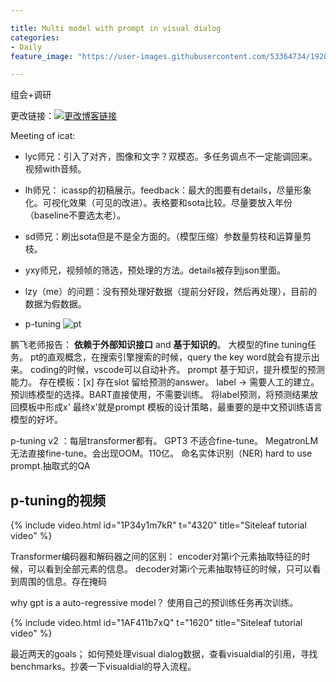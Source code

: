 ```yaml
---

title: Multi model with prompt in visual dialog
categories:
- Daily
feature_image: "https://user-images.githubusercontent.com/53364734/192078882-190b1b14-a1ee-4590-ac1f-56ac81ffeb56.png"

---
```

组会+调研
<!-- more -->

更改链接：[![更改博客链接](https://user-images.githubusercontent.com/53364734/192180297-c1654533-eb5f-4bf9-aa9f-ab830208a5e3.png)](https://github.com/lizeyujack/lizeyujack.github.io/edit/main/_posts/2022-10-13-22.md)



Meeting of icat:
- lyc师兄：引入了对齐，图像和文字？双模态。多任务调点不一定能调回来。视频with音频。
- lh师兄： icassp的初稿展示。feedback：最大的图要有details，尽量形象化。可视化效果（可见的改进）。表格要和sota比较。尽量要放入年份（baseline不要选太老）。
- sd师兄：刷出sota但是不是全方面的。（模型压缩）参数量剪枝和运算量剪枝。
- yxy师兄，视频帧的筛选，预处理的方法。details被存到json里面。
- lzy（me）的问题：没有预处理好数据（提前分好段，然后再处理），目前的数据为假数据。

- p-tuning
![pt](https://raw.githubusercontent.com/THUDM/P-tuning/main/img/PT.png)

 鹏飞老师报告：
**依赖于外部知识接口** and **基于知识的**。
大模型的fine tuning任务。
pt的直观概念，在搜索引擎搜索的时候，query the key word就会有提示出来。 coding的时候，vscode可以自动补齐。
 prompt 基于知识，提升模型的预测能力。
 存在模板：[x]
 存在slot 留给预测的answer。 label -> 需要人工的建立。 预训练模型的选择。BART直接使用，不需要训练。
 将label预测，将预测结果放回模板中形成x'
 最终x'就是prompt
 模板的设计策略，最重要的是中文预训练语言模型的好坏。
 
 p-tuning v2 ：每层transformer都有。 
 GPT3 不适合fine-tune。
 MegatronLM 无法直接fine-tune。会出现OOM。110亿。
 命名实体识别（NER) hard to use prompt.抽取式的QA
 
 
 ## p-tuning的视频
{% include video.html id="1P34y1m7kR" t="4320" title="Siteleaf tutorial video" %}

Transformer编码器和解码器之间的区别：
encoder对第i个元素抽取特征的时候，可以看到全部元素的信息。
decoder对第i个元素抽取特征的时候，只可以看到周围的信息。存在掩码

why gpt is a auto-regressive model？ 使用自己的预训练任务再次训练。

{% include video.html id="1AF411b7xQ" t="1620" title="Siteleaf tutorial video" %}

最近两天的goals；
如何预处理visual dialog数据，查看visualdial的引用，寻找benchmarks。抄袭一下visualdial的导入流程。
